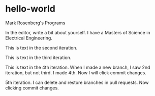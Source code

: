 # hello-world
Mark Rosenberg's Programs

In the editor, write a bit about yourself. 
I have a Masters of Science in Electrical Engineering.


This is text in the second iteration.

This is  text in the third  iteration.

This is text  in the  4th iteration. When I made a new branch, I  saw  2nd  iteration,  but not third. I made  4th.
Now I  will click  commit changes.

5th  iteration.  I can  delete and restore  branches in pull  requests. Now  clicking  commit  changes.  
